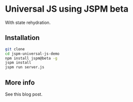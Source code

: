 # Universal JS using JSPM beta

With state rehydration.

## Installation

```sh
git clone
cd jspm-universal-js-demo
npm install jspm@beta -g
jspm install
jspm run server.js
```

## More info

See this blog post.